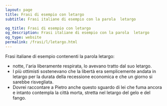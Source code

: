 ```yaml
---
layout: page
title: Frasi di esempio con letargo 
subtitle: Frasi italiane di esempio con la parola  letargo

og_title: Frasi di esempio con letargo 
og_description: Frasi italiane di esempio con la parola  letargo
og_type: website
permalink: /frasi/l/letargo.html
---
```


Frasi italiane di esempio contenenti la parola letargo:


- notte, l'aria liberamente respirata, lo avevano tratto dal suo letargo.
- I più ottimisti sostenevano che la libertà era semplicemente andata in letargo per la durata della recessione economica e che un giorno si sarebbe risvegliata.
- Dovrei raccontare a Pietro anche questo sguardo di lei che fuma ancora e intanto contempla la città morta, stretta nel letargo del gelo e del fango.
